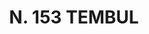 ---
title: "N. 153 TEMBUL"
plant-name: "N. 153"
plant-number: "153"
plant-xml: "/assets/xml/plant153.xml"
plant-title: "N. 153 TEMBUL"
plant-taxon-link: ""
plant-taxon-link: ""
layout: single-xml
---